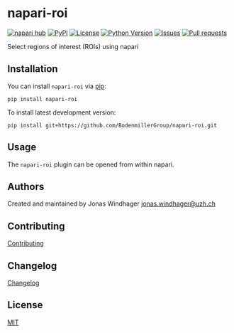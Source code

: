 # napari-roi

[![napari hub](https://img.shields.io/endpoint?url=https://api.napari-hub.org/shields/napari-roi)](https://napari-hub.org/plugins/napari-roi)
[![PyPI](https://img.shields.io/pypi/v/napari-roi.svg?color=green)](https://pypi.org/project/napari-roi)
[![License](https://img.shields.io/pypi/l/napari-roi.svg?color=green)](https://github.com/BodenmillerGroup/napari-roi/raw/main/LICENSE)
[![Python Version](https://img.shields.io/pypi/pyversions/napari-roi.svg?color=green)](https://python.org)
[![Issues](https://img.shields.io/github/issues/BodenmillerGroup/napari-roi)](https://github.com/BodenmillerGroup/napari-roi/issues)
[![Pull requests](https://img.shields.io/github/issues-pr/BodenmillerGroup/napari-roi)](https://github.com/BodenmillerGroup/napari-roi/pulls)

Select regions of interest (ROIs) using napari

## Installation

You can install `napari-roi` via [pip](https://pypi.org/project/pip/):

    pip install napari-roi

To install latest development version:

    pip install git+https://github.com/BodenmillerGroup/napari-roi.git

## Usage

The `napari-roi` plugin can be opened from within napari.

## Authors

Created and maintained by Jonas Windhager [jonas.windhager@uzh.ch](mailto:jonas.windhager@uzh.ch)

## Contributing

[Contributing](https://github.com/BodenmillerGroup/napari-roi/blob/main/CONTRIBUTING.md)

## Changelog

[Changelog](https://github.com/BodenmillerGroup/napari-roi/blob/main/CHANGELOG.md)

## License

[MIT](https://github.com/BodenmillerGroup/napari-roi/blob/main/LICENSE)
